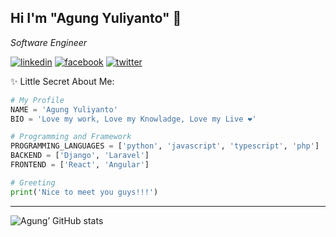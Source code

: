 ## Hi I'm "Agung Yuliyanto" 🤘

_Software Engineer_

[<img src='https://img.shields.io/badge/-LinkedIn-0e76a8?logo=linkedIn' alt='linkedin'>](https://id.linkedin.com/in/agung96tm)
[<img src='https://img.shields.io/badge/-Facebook-39569C?&logo=Facebook' alt='facebook'>](https://www.facebook.com/manwithoutconfusion/)
[<img src='https://img.shields.io/badge/-Twitter-FFFFFF?&logo=Twitter' alt='twitter'>](https://twitter.com/agung96tm)


✨ Little Secret About Me:
```python
# My Profile
NAME = 'Agung Yuliyanto'
BIO = 'Love my work, Love my Knowladge, Love my Live ❤️'

# Programming and Framework
PROGRAMMING_LANGUAGES = ['python', 'javascript', 'typescript', 'php']
BACKEND = ['Django', 'Laravel']
FRONTEND = ['React', 'Angular']

# Greeting
print('Nice to meet you guys!!!')
```

---

![Agung’ GitHub stats](https://github-readme-stats.vercel.app/api?username=agung96tm&theme=slateorange&show_icons=true&count_private=true)
